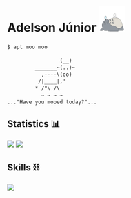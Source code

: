 # Adelson Júnior <img width="60" height="60" src=https://raw.githubusercontent.com/adelsonsljunior/adelsonsljunior/main/imgs/totoro.gif>

~~~
$ apt moo moo

                 (__)  
         _______~(..)~ 
           ,----\(oo) 
          /|____|,'    
         * /"\ /\   
           ~ ~ ~ ~     
..."Have you mooed today?"...
~~~



## Statistics 📊

![](http://github-profile-summary-cards.vercel.app/api/cards/stats?username=adelsonsljunior&theme=nord_dark)
![](http://github-profile-summary-cards.vercel.app/api/cards/repos-per-language?username=adelsonsljunior&theme=nord_dark&exclude=html,js,bat)

## Skills ⛓️

<img src="https://skillicons.dev/icons?i=linux,bash,python,java,git,github,docker,mysql,postgres,mongodb," />

